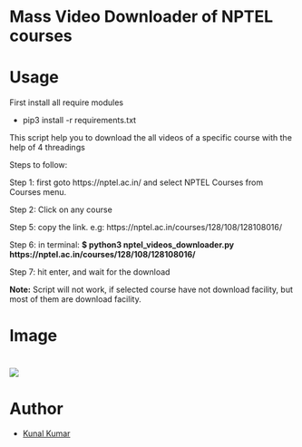 <h1>Mass Video Downloader of NPTEL courses<h1>
    <h1>Usage</h1>
  <p>First install all require modules</p>
<ul>
  <li>pip3 install -r requirements.txt</li>
  </ul>
  <p>This script help you to download the all videos of a specific course with the help of 4 threadings</p>
  <p>Steps to follow:</p>
  <p>Step 1: first goto https://nptel.ac.in/ and select NPTEL Courses from Courses menu.</p>
  <p>Step 2: Click on any course</p>
  <p>Step 5: copy the link. e.g: https://nptel.ac.in/courses/128/108/128108016/</p>
  <p>Step 6: in terminal: <b>$ python3 nptel_videos_downloader.py https://nptel.ac.in/courses/128/108/128108016/</b></p>
  <p>Step 7: hit enter, and wait for the download</p>
    <p><b>Note:</b> Script will not work, if selected course have not download facility, but most of them are download facility.</p>
   <h1>Image<h1>
       <img src="https://i.ibb.co/2MtBpnm/Screenshot-2021-08-27-17-37-44.png"/>
<h1>Author</h1>
<ul>
  <li><a href="https://twitter.com/pr0kunal">Kunal Kumar</a></li>
  </ul>
  
